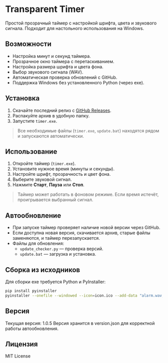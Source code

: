 # Transparent Timer

Простой прозрачный таймер с настройкой шрифта, цвета и звукового сигнала. Подходит для настольного использования на Windows.  

## Возможности

- Настройка минут и секунд таймера.  
- Прозрачное окно таймера с перетаскиванием.  
- Настройка размера шрифта и цвета фона.  
- Выбор звукового сигнала (WAV).  
- Автоматическая проверка обновлений с GitHub.  
- Поддержка Windows без установленного Python (через exe).  

## Установка

1. Скачайте последний релиз с [GitHub Releases](https://github.com/kostenkodm/countdown_timer/releases).  
2. Распакуйте архив в удобную папку.  
3. Запустите `timer.exe`.  

> Все необходимые файлы (`timer.exe`, `update.bat`) находятся рядом и запускаются автоматически.  

## Использование

1. Откройте таймер (`timer.exe`).  
2. Установите нужное время (минуты и секунды).  
3. Настройте шрифт, прозрачность и цвет фона.  
4. Выберите звуковой сигнал.  
5. Нажмите **Старт**, **Пауза** или **Стоп**.  

> Таймер может работать в фоновом режиме. Если время истечёт, проигрывается выбранный сигнал.  

## Автообновление

- При запуске таймер проверяет наличие новой версии через GitHub.  
- Если доступна новая версия, скачивается архив, старые файлы заменяются, и таймер перезапускается.  
- Файлы для обновления:
  - `update_checker.py` — проверка версий.  
  - `update.bat` — загрузка и установка.  

## Сборка из исходников

Для сборки exe требуется Python и PyInstaller:  

```bash
pip install pyinstaller
pyinstaller --onefile --windowed --icon=icon.ico --add-data "alarm.wav;." timer.py
```
## Версия

Текущая версия: 1.0.5
Версия хранится в version.json для корректной работы автообновления.

## Лицензия

MIT License